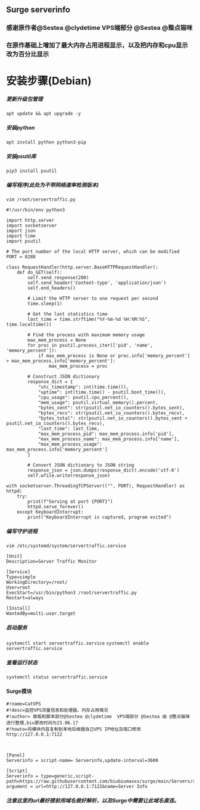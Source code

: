 ## Surge serverinfo
### 感谢原作者@Sestea @clydetime  VPS端部分 @Sestea @整点猫咪
### 在原作基础上增加了最大内存占用进程显示，以及把内存和cpu显示改为百分比显示

# 安装步骤(Debian)

##### 更新升级包管理
`apt update && apt upgrade -y`
##### 安装python
`apt install python python3-pip`
##### 安装psutil库
`pip3 install psutil`
##### 编写程序(此处为不带网络速率检测版本)
`vim /root/servertraffic.py`
```
#!/usr/bin/env python3

import http.server
import socketserver
import json
import time
import psutil

# The port number of the local HTTP server, which can be modified
PORT = 8288

class RequestHandler(http.server.BaseHTTPRequestHandler):
    def do_GET(self):
        self.send_response(200)
        self.send_header('Content-type', 'application/json')
        self.end_headers()

        # Limit the HTTP server to one request per second
        time.sleep(1)

        # Get the last statistics time
        last_time = time.strftime("%Y-%m-%d %H:%M:%S", time.localtime())

        # Find the process with maximum memory usage
        max_mem_process = None
        for proc in psutil.process_iter(['pid', 'name', 'memory_percent']):
            if max_mem_process is None or proc.info['memory_percent'] > max_mem_process.info['memory_percent']:
                max_mem_process = proc

        # Construct JSON dictionary
        response_dict = {
            "utc_timestamp": int(time.time()),
            "uptime": int(time.time() - psutil.boot_time()),
            "cpu_usage": psutil.cpu_percent(),
            "mem_usage": psutil.virtual_memory().percent,
            "bytes_sent": str(psutil.net_io_counters().bytes_sent),
            "bytes_recv": str(psutil.net_io_counters().bytes_recv),
            "bytes_total": str(psutil.net_io_counters().bytes_sent + psutil.net_io_counters().bytes_recv),
            "last_time": last_time,
            "max_mem_process_pid": max_mem_process.info['pid'],
            "max_mem_process_name": max_mem_process.info['name'],
            "max_mem_process_usage": max_mem_process.info['memory_percent']
        }

        # Convert JSON dictionary to JSON string
        response_json = json.dumps(response_dict).encode('utf-8')
        self.wfile.write(response_json)

with socketserver.ThreadingTCPServer(("", PORT), RequestHandler) as httpd:
    try:
        print(f"Serving at port {PORT}")
        httpd.serve_forever()
    except KeyboardInterrupt:
        print("KeyboardInterrupt is captured, program exited")

```

##### 编写守护进程
`vim /etc/systemd/system/servertraffic.service`
```
[Unit]
Description=Server Traffic Monitor

[Service]
Type=simple
WorkingDirectory=/root/
User=root
ExecStart=/usr/bin/python3 /root/servertraffic.py
Restart=always

[Install]
WantedBy=multi-user.target
```
##### 启动服务
`systemctl start servertraffic.service`
`systemctl enable servertraffic.service`
##### 查看运行状态
`systemctl status servertraffic.service`
#### Surge模块
```
#!name=CatVPS
#!desc=监控VPS流量信息和处理器、内存占用情况
#!author= 面板和脚本部分@Sestea @clydetime  VPS端部分 @Sestea 由 @整点猫咪 进行整理,biu更改时间为23.06.17
#!howto=将模块内容复制到本地后根据自己VPS IP地址及端口修改 http://127.0.0.1:7122



[Panel]
Serverinfo = script-name= Serverinfo,update-interval=3600

[Script]
Serverinfo = type=generic,script-path=https://raw.githubusercontent.com/biubiumaxxx/surge/main/Servers/serverinfo.py, argument = url=http://127.0.0.1:7122&name=Server Info
```
##### 注意这里的url最好提前用域名做好解析，以及Surge中需要让此域名直连。
